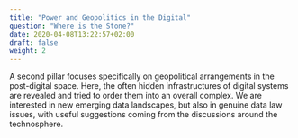 ```yaml
---
title: "Power and Geopolitics in the Digital"
question: "Where is the Stone?"
date: 2020-04-08T13:22:57+02:00
draft: false
weight: 2
---
```


A second pillar focuses specifically on geopolitical arrangements in the post-digital space. Here, the often hidden infrastructures of digital systems are revealed and tried to order them into an overall complex. We are interested in new emerging data landscapes, but also in genuine data law issues, with useful suggestions coming from the discussions around the technosphere.